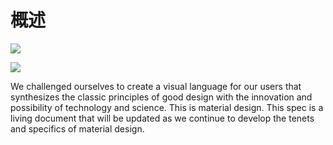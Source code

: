 概述
===============

![](http://material-design.storage.googleapis.com/images/materialdesign-goals-landingimage_large_mdpi.png)

![](/images/materialdesign-goals-landingimage_large_mdpi.png)

We challenged ourselves to create a visual language for our users that synthesizes the classic principles of good design with the innovation and possibility of technology and science. This is material design. This spec is a living document that will be updated as we continue to develop the tenets and specifics of material design.